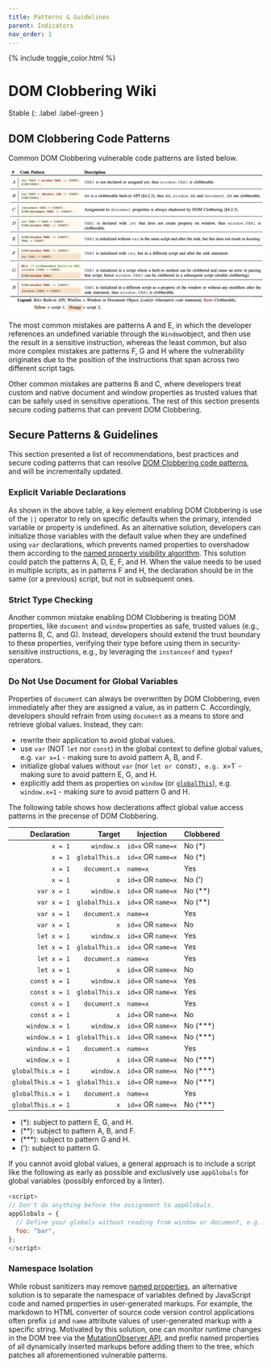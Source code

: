 ```yaml
---
title: Patterns & Guidelines
parent: Indicators
nav_order: 1
---
```


{% include toggle_color.html %}

# DOM Clobbering Wiki

Stable
{: .label .label-green }


## DOM Clobbering Code Patterns

Common DOM Clobbering vulnerable code patterns are listed below. 


<p align="center">
  <img align="center" width="900" src="../../static/assets/images/wiki/code-patterns.png">
</p>


The most common mistakes are patterns A and E, in which the developer references an undefined variable through the `Window`object, and then use the result in a sensitive instruction, whereas the least common, but also more complex mistakes are patterns F, G and H where the vulnerability originates due to the position of the instructions that span across two different script tags. 

Other common mistakes are patterns B and C, where developers treat custom and native document and window properties as trusted values that can be safely used in sensitive operations. The rest of this section presents secure coding patterns that can prevent DOM Clobbering.


## Secure Patterns & Guidelines


This section presented a list of recommendations, best practices and secure coding patterns that can resolve [DOM Clobbering code patterns](#dom-clobbering-code-patterns), and will be incrementally updated. 


### Explicit Variable Declarations

As shown in the above table, a key element enabling DOM Clobbering is use of the `||` operator to rely on specific defaults when the primary, intended variable or property is undefined. As an alternative solution, developers can initialize those variables with the default value when they are undefined using `var` declarations, which prevents named properties to overshadow them according to the [named property visibility algorithm](https://webidl.spec.whatwg.org/#legacy-platform-object-abstract-ops). This solution could patch the patterns A, D, E, F, and H. When the value needs to be used in multiple scripts, as in patterns F and H, the declaration should be in the same (or a previous) script, but not in subsequent ones.


### Strict Type Checking

Another common mistake enabling DOM Clobbering is treating DOM properties, like `document` and `window` properties as safe, trusted values (e.g., patterns B, C, and G). Instead, developers should extend the trust boundary to these properties, verifying their type before using them in security-sensitive instructions, e.g., by leveraging the `instanceof` and `typeof` operators.

### Do Not Use Document for Global Variables

Properties of `document` can always be overwritten by DOM Clobbering, even immediately after they are assigned a value, as in pattern C. Accordingly, developers should refrain from using `document` as a means to store and retrieve global values. Instead, they can:

- rewrite their application to avoid global values.
- use `var` (NOT `let` nor `const`) in the global context to define global values, e.g. `var x=1` - making sure to avoid pattern A, B, and F.
- initialize global values without `var` (nor `let or `const`), e.g. `x=1` - making sure to avoid pattern E, G, and H.
- explicitly add them as properties on `window` (or [`globalThis`](https://developer.mozilla.org/en-US/docs/Web/JavaScript/Reference/Global_Objects/globalThis)), e.g. `window.x=1` - making sure to avoid pattern G and H.

The following table shows how declerations affect global value access patterns in the precense of DOM Clobbering.

| Declaration        | Target         | Injection          | Clobbered |
| -----------------: | -------------: | ------------------ | --------- |
| `x = 1`            | `window.x`     | `id=x` OR `name=x` | No (*)    |
| `x = 1`            | `globalThis.x` | `id=x` OR `name=x` | No (*)    |
| `x = 1`            | `document.x`   | `name=x`           | Yes       |
| `x = 1`            | `x`            | `id=x` OR `name=x` | No (')    |
| `var x = 1`        | `window.x`     | `id=x` OR `name=x` | No (**)   |
| `var x = 1`        | `globalThis.x` | `id=x` OR `name=x` | No (**)   |
| `var x = 1`        | `document.x`   | `name=x`           | Yes       |
| `var x = 1`        | `x`            | `id=x` OR `name=x` | No        |
| `let x = 1`        | `window.x`     | `id=x` OR `name=x` | Yes       |
| `let x = 1`        | `globalThis.x` | `id=x` OR `name=x` | Yes       |
| `let x = 1`        | `document.x`   | `name=x`           | Yes       |
| `let x = 1`        | `x`            | `id=x` OR `name=x` | No        |
| `const x = 1`      | `window.x`     | `id=x` OR `name=x` | Yes       |
| `const x = 1`      | `globalThis.x` | `id=x` OR `name=x` | Yes       |
| `const x = 1`      | `document.x`   | `name=x`           | Yes       |
| `const x = 1`      | `x`            | `id=x` OR `name=x` | No        |
| `window.x = 1`     | `window.x`     | `id=x` OR `name=x` | No (***)  |
| `window.x = 1`     | `globalThis.x` | `id=x` OR `name=x` | No (***)  |
| `window.x = 1`     | `document.x`   | `name=x`           | Yes       |
| `window.x = 1`     | `x`            | `id=x` OR `name=x` | No (***)  |
| `globalThis.x = 1` | `window.x`     | `id=x` OR `name=x` | No (***)  |
| `globalThis.x = 1` | `globalThis.x` | `id=x` OR `name=x` | No (***)  |
| `globalThis.x = 1` | `document.x`   | `name=x`           | Yes       |
| `globalThis.x = 1` | `x`            | `id=x` OR `name=x` | No (***)  |

- (*): subject to pattern E, G, and H.
- (**): subject to pattern A, B, and F.
- (***): subject to pattern G and H.
- ('): subject to pattern G.

If you cannot avoid global values, a general approach is to include a script like the following as early as possible and exclusively use `appGlobals` for global variables (possibly enforced by a linter).

```javascript
<script>
// Don't do anything before the assignment to appGlobals.
appGlobals = {
  // Define your globals without reading from window or document, e.g.:
  foo: "bar",
};
</script>
```

### Namespace Isolation

While robust sanitizers may remove [named properties](https://webidl.spec.whatwg.org/#dfn-support-named-properties), an alternative solution is to separate the namespace of variables defined by JavaScript code and named properties in user-generated markups. For example, the markdown to HTML converter of source code version control applications often prefix `id` and `name` attribute values of user-generated markup with a specific string. Motivated by this solution, one can monitor runtime changes in the DOM tree via the [MutationObserver API](https://developer.mozilla.org/en-US/docs/Web/API/MutationObserver), and prefix named properties of all dynamically inserted markups before adding them to the tree, which patches all aforementioned vulnerable patterns.



